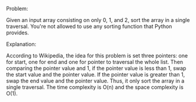 Problem:

Given an input array consisting on only 0, 1, and 2, sort the array in a single traversal. You're not allowed to use any sorting function that Python provides.

Explanation:

According to Wikipedia, the idea for this problem is set three pointers:
one for start, one for end and one for pointer to traversal the whole list.
Then comparing the pointer value and 1, if the pointer value is less than 1,
swap the start value and the pointer value. If the pointer value is greater than 1,
swap the end value and the pointer value. Thus, it only sort the array in a single traversal.
The time complexity is O(n) and the space complexity is O(1).
